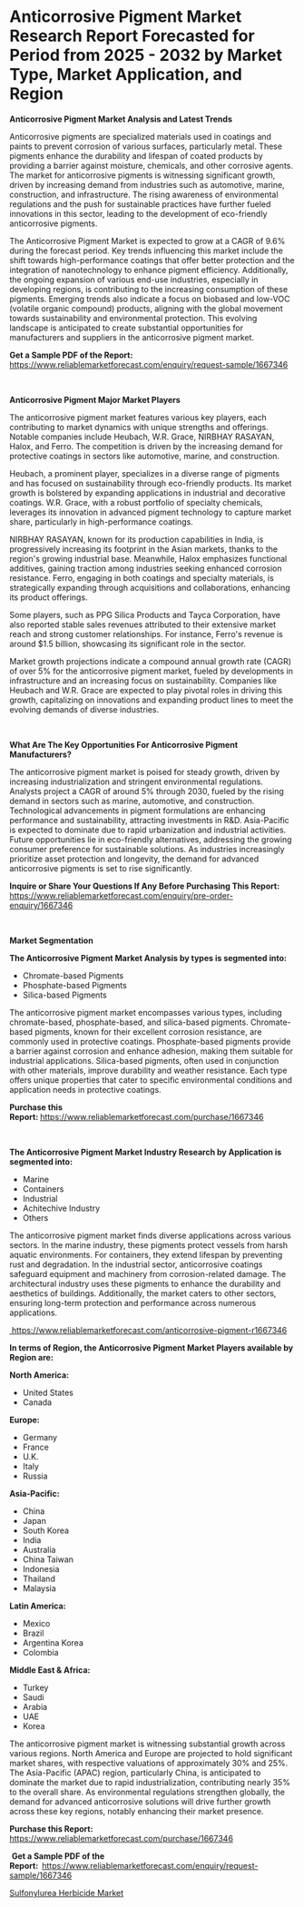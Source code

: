 <p><h1>Anticorrosive Pigment Market Research Report Forecasted for Period from 2025 -  2032 by Market Type, Market Application, and Region</h1></p><p><strong>Anticorrosive Pigment Market Analysis and Latest Trends</strong></p>
<p><p>Anticorrosive pigments are specialized materials used in coatings and paints to prevent corrosion of various surfaces, particularly metal. These pigments enhance the durability and lifespan of coated products by providing a barrier against moisture, chemicals, and other corrosive agents. The market for anticorrosive pigments is witnessing significant growth, driven by increasing demand from industries such as automotive, marine, construction, and infrastructure. The rising awareness of environmental regulations and the push for sustainable practices have further fueled innovations in this sector, leading to the development of eco-friendly anticorrosive pigments.</p><p>The Anticorrosive Pigment Market is expected to grow at a CAGR of 9.6% during the forecast period. Key trends influencing this market include the shift towards high-performance coatings that offer better protection and the integration of nanotechnology to enhance pigment efficiency. Additionally, the ongoing expansion of various end-use industries, especially in developing regions, is contributing to the increasing consumption of these pigments. Emerging trends also indicate a focus on biobased and low-VOC (volatile organic compound) products, aligning with the global movement towards sustainability and environmental protection. This evolving landscape is anticipated to create substantial opportunities for manufacturers and suppliers in the anticorrosive pigment market.</p></p>
<p><strong>Get a Sample PDF of the Report:&nbsp;</strong> <a href="https://www.reliablemarketforecast.com/enquiry/request-sample/1667346?utm_campaign=2949&utm_medium=2&utm_source=Github&utm_content=ia&utm_term=02042025&utm_id=anticorrosive-pigment">https://www.reliablemarketforecast.com/enquiry/request-sample/1667346</a></p>
<p>&nbsp;</p>
<p><strong>Anticorrosive Pigment Major Market Players</strong></p>
<p><p>The anticorrosive pigment market features various key players, each contributing to market dynamics with unique strengths and offerings. Notable companies include Heubach, W.R. Grace, NIRBHAY RASAYAN, Halox, and Ferro. The competition is driven by the increasing demand for protective coatings in sectors like automotive, marine, and construction.</p><p>Heubach, a prominent player, specializes in a diverse range of pigments and has focused on sustainability through eco-friendly products. Its market growth is bolstered by expanding applications in industrial and decorative coatings. W.R. Grace, with a robust portfolio of specialty chemicals, leverages its innovation in advanced pigment technology to capture market share, particularly in high-performance coatings.</p><p>NIRBHAY RASAYAN, known for its production capabilities in India, is progressively increasing its footprint in the Asian markets, thanks to the region's growing industrial base. Meanwhile, Halox emphasizes functional additives, gaining traction among industries seeking enhanced corrosion resistance. Ferro, engaging in both coatings and specialty materials, is strategically expanding through acquisitions and collaborations, enhancing its product offerings.</p><p>Some players, such as PPG Silica Products and Tayca Corporation, have also reported stable sales revenues attributed to their extensive market reach and strong customer relationships. For instance, Ferro's revenue is around $1.5 billion, showcasing its significant role in the sector.</p><p>Market growth projections indicate a compound annual growth rate (CAGR) of over 5% for the anticorrosive pigment market, fueled by developments in infrastructure and an increasing focus on sustainability. Companies like Heubach and W.R. Grace are expected to play pivotal roles in driving this growth, capitalizing on innovations and expanding product lines to meet the evolving demands of diverse industries.</p></p>
<p>&nbsp;</p>
<p><strong>What Are The Key Opportunities For Anticorrosive Pigment Manufacturers?</strong></p>
<p><p>The anticorrosive pigment market is poised for steady growth, driven by increasing industrialization and stringent environmental regulations. Analysts project a CAGR of around 5% through 2030, fueled by the rising demand in sectors such as marine, automotive, and construction. Technological advancements in pigment formulations are enhancing performance and sustainability, attracting investments in R&D. Asia-Pacific is expected to dominate due to rapid urbanization and industrial activities. Future opportunities lie in eco-friendly alternatives, addressing the growing consumer preference for sustainable solutions. As industries increasingly prioritize asset protection and longevity, the demand for advanced anticorrosive pigments is set to rise significantly.</p></p>
<p><strong>Inquire or Share Your Questions If Any Before Purchasing This Report:</strong> <a href="https://www.reliablemarketforecast.com/enquiry/pre-order-enquiry/1667346?utm_campaign=2949&utm_medium=2&utm_source=Github&utm_content=ia&utm_term=02042025&utm_id=anticorrosive-pigment">https://www.reliablemarketforecast.com/enquiry/pre-order-enquiry/1667346</a></p>
<p>&nbsp;</p>
<p><strong>Market Segmentation</strong></p>
<p><strong>The Anticorrosive Pigment Market Analysis by types is segmented into:</strong></p>
<p><ul><li>Chromate-based Pigments</li><li>Phosphate-based Pigments</li><li>Silica-based Pigments</li></ul></p>
<p><p>The anticorrosive pigment market encompasses various types, including chromate-based, phosphate-based, and silica-based pigments. Chromate-based pigments, known for their excellent corrosion resistance, are commonly used in protective coatings. Phosphate-based pigments provide a barrier against corrosion and enhance adhesion, making them suitable for industrial applications. Silica-based pigments, often used in conjunction with other materials, improve durability and weather resistance. Each type offers unique properties that cater to specific environmental conditions and application needs in protective coatings.</p></p>
<p><strong>Purchase this Report:&nbsp;</strong><a href="https://www.reliablemarketforecast.com/purchase/1667346?utm_campaign=2949&utm_medium=2&utm_source=Github&utm_content=ia&utm_term=02042025&utm_id=anticorrosive-pigment">https://www.reliablemarketforecast.com/purchase/1667346</a></p>
<p>&nbsp;</p>
<p><strong>The Anticorrosive Pigment Market Industry Research by Application is segmented into:</strong></p>
<p><ul><li>Marine</li><li>Containers</li><li>Industrial</li><li>Achitechive Industry</li><li>Others</li></ul></p>
<p><p>The anticorrosive pigment market finds diverse applications across various sectors. In the marine industry, these pigments protect vessels from harsh aquatic environments. For containers, they extend lifespan by preventing rust and degradation. In the industrial sector, anticorrosive coatings safeguard equipment and machinery from corrosion-related damage. The architectural industry uses these pigments to enhance the durability and aesthetics of buildings. Additionally, the market caters to other sectors, ensuring long-term protection and performance across numerous applications.</p></p>
<p><a href="https://www.reliablemarketforecast.com/anticorrosive-pigment-r1667346?utm_campaign=2949&utm_medium=2&utm_source=Github&utm_content=ia&utm_term=02042025&utm_id=anticorrosive-pigment">&nbsp;https://www.reliablemarketforecast.com/anticorrosive-pigment-r1667346</a></p>
<p><strong>In terms of Region, the Anticorrosive Pigment Market Players available by Region are:</strong></p>
<p>
    <p> <strong> North America: </strong>
        <ul>
            <li>United States</li>
            <li>Canada</li>
        </ul>
        </p> 
    <p> <strong> Europe: </strong>
        <ul>
            <li>Germany</li>
            <li>France</li>
            <li>U.K.</li>
            <li>Italy</li>
            <li>Russia</li>
        </ul>
        </p> 
    <p> <strong> Asia-Pacific: </strong>
        <ul>
            <li>China</li>
            <li>Japan</li>
            <li>South Korea</li>
            <li>India</li>
            <li>Australia</li>
            <li>China Taiwan</li>
            <li>Indonesia</li>
            <li>Thailand</li>
            <li>Malaysia</li>
        </ul>
        </p> 
    <p> <strong> Latin America: </strong>
        <ul>
            <li>Mexico</li>
            <li>Brazil</li>
            <li>Argentina Korea</li>
            <li>Colombia</li>
        </ul>
        </p> 
    <p> <strong> Middle East & Africa: </strong>
        <ul>
            <li>Turkey</li>
            <li>Saudi</li>
            <li>Arabia</li>
            <li>UAE</li>
            <li>Korea</li>
        </ul>
    </p>
    </p>
<p><p>The anticorrosive pigment market is witnessing substantial growth across various regions. North America and Europe are projected to hold significant market shares, with respective valuations of approximately 30% and 25%. The Asia-Pacific (APAC) region, particularly China, is anticipated to dominate the market due to rapid industrialization, contributing nearly 35% to the overall share. As environmental regulations strengthen globally, the demand for advanced anticorrosive solutions will drive further growth across these key regions, notably enhancing their market presence.</p></p>
<p><strong>Purchase this Report: </strong><a href="https://www.reliablemarketforecast.com/purchase/1667346?utm_campaign=2949&utm_medium=2&utm_source=Github&utm_content=ia&utm_term=02042025&utm_id=anticorrosive-pigment">https://www.reliablemarketforecast.com/purchase/1667346</a></p>
<p>&nbsp;<strong>Get a Sample PDF of the Report:&nbsp;&nbsp;</strong><a href="https://www.reliablemarketforecast.com/enquiry/request-sample/1667346?utm_campaign=2949&utm_medium=2&utm_source=Github&utm_content=ia&utm_term=02042025&utm_id=anticorrosive-pigment">https://www.reliablemarketforecast.com/enquiry/request-sample/1667346</a></p>
<p><strong></strong></p>
<p><p><a href="https://github.com/tumacaakesha78/Market-Research-Report-List-1/blob/main/sulfonylurea-herbicide-market.md?utm_campaign=2949&utm_medium=2&utm_source=Github&utm_content=ia&utm_term=02042025&utm_id=anticorrosive-pigment">Sulfonylurea Herbicide Market</a></p></p>